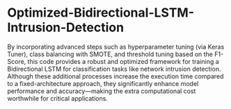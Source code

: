 # Optimized-Bidirectional-LSTM-Intrusion-Detection
By incorporating advanced steps such as hyperparameter tuning (via Keras Tuner), class balancing with SMOTE, and threshold tuning based on the F1-Score, this code provides a robust and optimized framework for training a Bidirectional LSTM for classification tasks like network intrusion detection. Although these additional processes increase the execution time compared to a fixed-architecture approach, they significantly enhance model performance and accuracy—making the extra computational cost worthwhile for critical applications.
